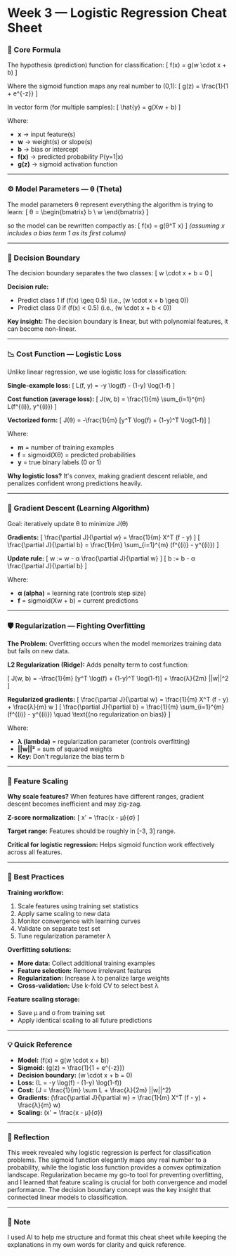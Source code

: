 # Week 3 — Logistic Regression Cheat Sheet

### 🧩 Core Formula

The hypothesis (prediction) function for classification:
\[
f(x) = g(w \cdot x + b)
\]

Where the sigmoid function maps any real number to (0,1):
\[
g(z) = \frac{1}{1 + e^{-z}}
\]

In vector form (for multiple samples):
\[
\hat{y} = g(Xw + b)
\]

Where:

- **x** → input feature(s)
- **w** → weight(s) or slope(s)
- **b** → bias or intercept
- **f(x)** → predicted probability P(y=1|x)
- **g(z)** → sigmoid activation function

---

### ⚙️ Model Parameters — θ (Theta)

The model parameters θ represent everything the algorithm is trying to learn:
\[
θ = \begin{bmatrix} b \\ w \end{bmatrix}
\]

so the model can be rewritten compactly as:
\[
f(x) = g(θ^T x)
\]
_(assuming x includes a bias term 1 as its first column)_

---

### 🎯 Decision Boundary

The decision boundary separates the two classes:
\[
w \cdot x + b = 0
\]

**Decision rule:**

- Predict class 1 if \(f(x) \geq 0.5\) (i.e., \(w \cdot x + b \geq 0\))
- Predict class 0 if \(f(x) < 0.5\) (i.e., \(w \cdot x + b < 0\))

**Key insight:** The decision boundary is linear, but with polynomial features, it can become non-linear.

---

### 📉 Cost Function — Logistic Loss

Unlike linear regression, we use logistic loss for classification:

**Single-example loss:**
\[
L(f, y) = -y \log(f) - (1-y) \log(1-f)
\]

**Cost function (average loss):**
\[
J(w, b) = \frac{1}{m} \sum\_{i=1}^{m} L(f^{(i)}, y^{(i)})
\]

**Vectorized form:**
\[
J(θ) = -\frac{1}{m} [y^T \log(f) + (1-y)^T \log(1-f)]
\]

Where:

- **m** = number of training examples
- **f** = sigmoid(Xθ) = predicted probabilities
- **y** = true binary labels (0 or 1)

**Why logistic loss?** It's convex, making gradient descent reliable, and penalizes confident wrong predictions heavily.

---

### 🔁 Gradient Descent (Learning Algorithm)

Goal: iteratively update θ to minimize J(θ)

**Gradients:**
\[
\frac{\partial J}{\partial w} = \frac{1}{m} X^T (f - y)
\]
\[
\frac{\partial J}{\partial b} = \frac{1}{m} \sum\_{i=1}^{m} (f^{(i)} - y^{(i)})
\]

**Update rule:**
\[
w := w - α \frac{\partial J}{\partial w}
\]
\[
b := b - α \frac{\partial J}{\partial b}
\]

Where:

- **α (alpha)** = learning rate (controls step size)
- **f** = sigmoid(Xw + b) = current predictions

---

### 🛡️ Regularization — Fighting Overfitting

**The Problem:** Overfitting occurs when the model memorizes training data but fails on new data.

**L2 Regularization (Ridge):**
Adds penalty term to cost function:

\[
J(w, b) = -\frac{1}{m} [y^T \log(f) + (1-y)^T \log(1-f)] + \frac{λ}{2m} ||w||^2
\]

**Regularized gradients:**
\[
\frac{\partial J}{\partial w} = \frac{1}{m} X^T (f - y) + \frac{λ}{m} w
\]
\[
\frac{\partial J}{\partial b} = \frac{1}{m} \sum\_{i=1}^{m} (f^{(i)} - y^{(i)}) \quad \text{(no regularization on bias)}
\]

Where:

- **λ (lambda)** = regularization parameter (controls overfitting)
- **||w||²** = sum of squared weights
- **Key:** Don't regularize the bias term b

---

### 📏 Feature Scaling

**Why scale features?**
When features have different ranges, gradient descent becomes inefficient and may zig-zag.

**Z-score normalization:**
\[
x' = \frac{x - μ}{σ}
\]

**Target range:** Features should be roughly in [-3, 3] range.

**Critical for logistic regression:** Helps sigmoid function work effectively across all features.

---

### 🎯 Best Practices

**Training workflow:**

1. Scale features using training set statistics
2. Apply same scaling to new data
3. Monitor convergence with learning curves
4. Validate on separate test set
5. Tune regularization parameter λ

**Overfitting solutions:**

- **More data:** Collect additional training examples
- **Feature selection:** Remove irrelevant features
- **Regularization:** Increase λ to penalize large weights
- **Cross-validation:** Use k-fold CV to select best λ

**Feature scaling storage:**

- Save μ and σ from training set
- Apply identical scaling to all future predictions

---

### 💡 Quick Reference

- **Model:** \(f(x) = g(w \cdot x + b)\)
- **Sigmoid:** \(g(z) = \frac{1}{1 + e^{-z}}\)
- **Decision boundary:** \(w \cdot x + b = 0\)
- **Loss:** \(L = -y \log(f) - (1-y) \log(1-f)\)
- **Cost:** \(J = \frac{1}{m} \sum L + \frac{λ}{2m} ||w||^2\)
- **Gradients:** \(\frac{\partial J}{\partial w} = \frac{1}{m} X^T (f - y) + \frac{λ}{m} w\)
- **Scaling:** \(x' = \frac{x - μ}{σ}\)

---

### 🧠 Reflection

This week revealed why logistic regression is perfect for classification problems. The sigmoid function elegantly maps any real number to a probability, while the logistic loss function provides a convex optimization landscape. Regularization became my go-to tool for preventing overfitting, and I learned that feature scaling is crucial for both convergence and model performance. The decision boundary concept was the key insight that connected linear models to classification.

---

### 💬 Note

I used AI to help me structure and format this cheat sheet while keeping the explanations in my own words for clarity and quick reference.
